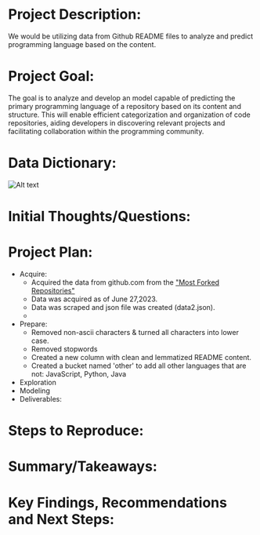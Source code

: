 # Project Description:
We would be utilizing data from Github README files to analyze and predict programming language based on the content.

# Project Goal:
The goal is to analyze and develop an model capable of predicting the primary programming language of a repository based on its content and structure. This will enable efficient categorization and organization of code repositories, aiding developers in discovering relevant projects and facilitating collaboration within the programming community.

# Data Dictionary:
![Alt text](https://github.com/Chellyandy/nlp-project/blob/main/data%20dictionary.numbers)

# Initial Thoughts/Questions:
# Project Plan:
- Acquire:
    - Acquired the data from github.com from the ["Most Forked Repositories"]([https://www.kaggle.com/datasets/meirnizri/covid19-dataset](https://github.com/search?o=desc&q=stars:%3E1&s=forks&type=Repositories))
    - Data was acquired as of June 27,2023.
    - Data was scraped and json file was created (data2.json).
    - 
- Prepare:
  - Removed non-ascii characters & turned all characters into lower case.
  - Removed stopwords
  - Created a new column with clean and lemmatized README content.
  - Created a bucket named 'other' to add all other languages that are not: JavaScript, Python, Java
- Exploration
- Modeling
- Deliverables:
# Steps to Reproduce:
# Summary/Takeaways:
# Key Findings, Recommendations and Next Steps:
